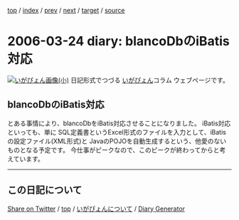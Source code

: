 [top](../index.html) 
 / [index](index.html) 
 / [prev](https://igapyon.github.io/diary/2006/ig060322.html) 
 / [next](https://igapyon.github.io/diary/2006/ig060326.html) 
 / [target](https://igapyon.github.io/diary/2006/ig060324.html) 
 / [source](https://github.com/igapyon/diary/blob/gh-pages/2006/ig060324.html.src.md) 

2006-03-24 diary: blancoDbのiBatis対応
=====================================================================================================
[![いがぴょん画像(小)](https://igapyon.github.io/diary/images/iga200306s.jpg "いがぴょん")](https://igapyon.github.io/diary/memo/memoigapyon.html) 日記形式でつづる [いがぴょん](https://igapyon.github.io/diary/memo/memoigapyon.html)コラム ウェブページです。

## blancoDbのiBatis対応

とある事情により、blancoDbをiBatis対応させることになりました。
iBatis対応といっても、単に SQL定義書というExcel形式のファイルを入力として、iBatisの設定ファイル(XML形式)と JavaのPOJOを自動生成するという、他愛のないものとなる予定です。
今仕事がピークなので、このピークが終わってからと考えています。

----------------------------------------------------------------------------------------------------

## この日記について

[Share on Twitter](https://twitter.com/intent/tweet?hashtags=igapyon%2Cdiary%2C%E3%81%84%E3%81%8C%E3%81%B4%E3%82%87%E3%82%93&text=blancoDb%E3%81%AEiBatis%E5%AF%BE%E5%BF%9C&url=https%3A%2F%2Figapyon.github.io%2Fdiary%2F2006%2Fig060324.html) / [top](../index.html) / [いがぴょんについて](https://igapyon.github.io/diary/memo/memoigapyon.html) / [Diary Generator](https://github.com/igapyon/igapyonv3)
